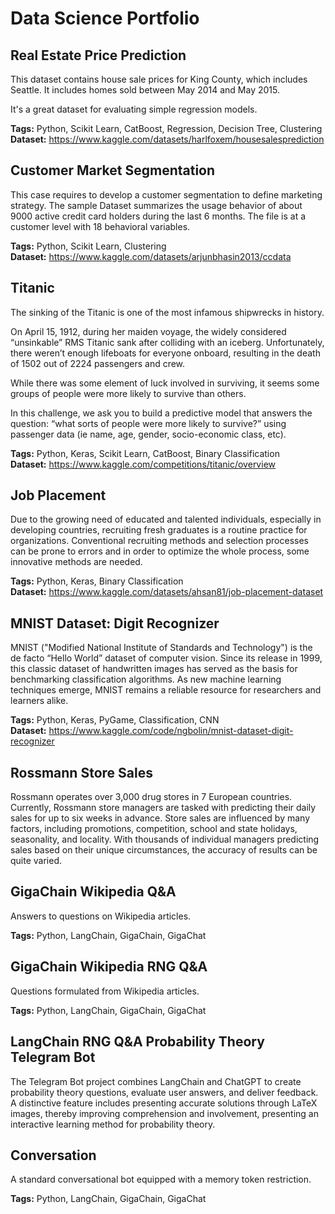 # Data Science Portfolio

## Real Estate Price Prediction

This dataset contains house sale prices for King County, which includes Seattle. It includes homes sold between May 2014 and May 2015.

It's a great dataset for evaluating simple regression models.

**Tags:** Python, Scikit Learn, CatBoost, Regression, Decision Tree, Clustering \
**Dataset:** https://www.kaggle.com/datasets/harlfoxem/housesalesprediction

## Customer Market Segmentation

This case requires to develop a customer segmentation to define marketing strategy. The
sample Dataset summarizes the usage behavior of about 9000 active credit card holders during the last 6 months. The file is at a customer level with 18 behavioral variables.

**Tags:** Python, Scikit Learn, Clustering \
**Dataset:** https://www.kaggle.com/datasets/arjunbhasin2013/ccdata

## Titanic

The sinking of the Titanic is one of the most infamous shipwrecks in history.

On April 15, 1912, during her maiden voyage, the widely considered “unsinkable” RMS Titanic sank after colliding with an iceberg. Unfortunately, there weren’t enough lifeboats for everyone onboard, resulting in the death of 1502 out of 2224 passengers and crew.

While there was some element of luck involved in surviving, it seems some groups of people were more likely to survive than others.

In this challenge, we ask you to build a predictive model that answers the question: “what sorts of people were more likely to survive?” using passenger data (ie name, age, gender, socio-economic class, etc).

**Tags:** Python, Keras, Scikit Learn, CatBoost, Binary Classification \
**Dataset:** https://www.kaggle.com/competitions/titanic/overview

## Job Placement

Due to the growing need of educated and talented individuals, especially in developing countries, recruiting fresh graduates is a routine practice for organizations. Conventional recruiting methods and selection processes can be prone to errors and in order to optimize the whole process, some innovative methods are needed.

**Tags:** Python, Keras, Binary Classification \
**Dataset:** https://www.kaggle.com/datasets/ahsan81/job-placement-dataset

## MNIST Dataset: Digit Recognizer

MNIST ("Modified National Institute of Standards and Technology") is the de facto “Hello World” dataset of computer vision. Since its release in 1999, this classic dataset of handwritten images has served as the basis for benchmarking classification algorithms. As new machine learning techniques emerge, MNIST remains a reliable resource for researchers and learners alike.

**Tags:** Python, Keras, PyGame, Classification, CNN \
**Dataset:** https://www.kaggle.com/code/ngbolin/mnist-dataset-digit-recognizer

## Rossmann Store Sales

Rossmann operates over 3,000 drug stores in 7 European countries. Currently, Rossmann store managers are tasked with predicting their daily sales for up to six weeks in advance. Store sales are influenced by many factors, including promotions, competition, school and state holidays, seasonality, and locality. With thousands of individual managers predicting sales based on their unique circumstances, the accuracy of results can be quite varied.

## GigaChain Wikipedia Q&A

Answers to questions on Wikipedia articles.

**Tags:** Python, LangChain, GigaChain, GigaChat

## GigaChain Wikipedia RNG Q&A

Questions formulated from Wikipedia articles.

**Tags:** Python, LangChain, GigaChain, GigaChat

## LangChain RNG Q&A Probability Theory Telegram Bot

The Telegram Bot project combines LangChain and ChatGPT to create probability theory questions, evaluate user answers, and deliver feedback. A distinctive feature includes presenting accurate solutions through LaTeX images, thereby improving comprehension and involvement, presenting an interactive learning method for probability theory.

## Conversation

A standard conversational bot equipped with a memory token restriction.

**Tags:** Python, LangChain, GigaChain, GigaChat
